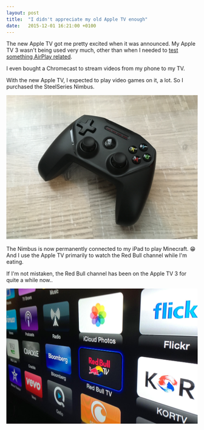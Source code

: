```yaml
---
layout: post
title:  "I didn't appreciate my old Apple TV enough"
date:   2015-12-01 16:21:00 +0100
---
```


The new Apple TV got me pretty excited when it was announced. My Apple TV 3 wasn't being used very much, other than when I needed to [test something AirPlay related](http://www.dangercove.com/porthole).

I even bought a Chromecast to stream videos from my phone to my TV.

With the new Apple TV, I expected to play video games on it, a lot. So I purchased the SteelSeries Nimbus.

![SteelSeries Nimbus](/assets/blog/IMG_1694.jpg)

The Nimbus is now permanently connected to my iPad to play Minecraft. 😁
And I use the Apple TV primarily to watch the Red Bull channel while I'm eating.

If I'm not mistaken, the Red Bull channel has been on the Apple TV 3 for quite a while now..

![Red Bull channel on the old Apple TV](/assets/blog/screen-shot-2014-01-28-at-10-49-51-am.png)
